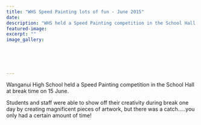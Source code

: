 ```yaml
---
title: "WHS Speed Painting lots of fun - June 2015"
date: 
description: "WHS held a Speed Painting competition in the School Hall at break on 15 June.  Students and staff were able to show off their creativity during break one day by creating magnificent pieces of artwork."
featured-image: 
excerpt: ""
image_gallery:
	
	
	
	
	
---
```


<p><span>Wanganui High School held a Speed Painting competition in the School Hall at break time on 15 June.&nbsp;</span></p>
<p><span>Students and staff were able to show off their creativity during break one day by creating magnificent pieces of artwork, but there was a catch.....you only had a certain amount of time!</span></p>
<p><span><img src=http://c1940652.r52.cf0.rackcdn.com/5588a806ff2a7c19eb000140/Speed-Painting-WHS-Hall-15.6.15-27.jpg alt="" /></span></p>
<p><span><img src=http://c1940652.r52.cf0.rackcdn.com/5588a816ff2a7c19eb000142/Speed-Painting-WHS-Hall-15.6.15--2.jpg alt="" /></span></p>
<p><span><img src=http://c1940652.r52.cf0.rackcdn.com/5588a82aff2a7c19eb000144/Speed-Painting-WHS-Hall-15.6.15--3.jpg alt="" /></span></p>
<p><span><img src=http://c1940652.r52.cf0.rackcdn.com/5588a839ff2a7c19eb000146/Speed-Painting-WHS-Hall-15.6.15-4.jpg alt="" /></span></p>
<p><span><img src=http://c1940652.r52.cf0.rackcdn.com/5588a847b8d39a3ca4000129/Speed-Painting-WHS-Hall-15.6.15-5.jpg alt="" /></span></p>
<p><span><img src=http://c1940652.r52.cf0.rackcdn.com/5588a861ff2a7c19eb000148/Speed-Painting-WHS-Hall-15.6.15-6.jpg alt="" /></span></p>
<p><span><img src=http://c1940652.r52.cf0.rackcdn.com/5588a86fb8d39a3ca400012b/Speed-Painting-WHS-Hall-15.6.15-7.jpg alt="" /></span></p>
<p><span><img src=http://c1940652.r52.cf0.rackcdn.com/5588a882ff2a7c19eb00014a/Speed-Painting-WHS-Hall-15.6.15-8.jpg alt="" /></span></p>
<p><span><img src=http://c1940652.r52.cf0.rackcdn.com/5588a89eff2a7c19eb00014c/Speed-Painting-WHS-Hall-15.6.15-10.jpg alt="" /></span></p>
<p><span><img src=http://c1940652.r52.cf0.rackcdn.com/5588a890b8d39a3ca400012d/Speed-Painting-WHS-Hall-15.6.15-9.jpg alt="" /></span></p>
<p>&nbsp;</p>
<p><span><img src=http://c1940652.r52.cf0.rackcdn.com/5588a8d4ff2a7c19eb00014e/Speed-Painting-WHS-Hall-15.6.15-11.jpg alt="" /></span></p>
<p><span><img src=http://c1940652.r52.cf0.rackcdn.com/5588a8f7ff2a7c19eb000150/Speed-Painting-WHS-Hall-15.6.15-13.jpg alt="" /></span></p>
<p><span><img src=http://c1940652.r52.cf0.rackcdn.com/5588a90fb8d39a3ca4000133/Speed-Painting-WHS-Hall-15.6.15-14.jpg alt="" /></span></p>
<p><span><img src=http://c1940652.r52.cf0.rackcdn.com/5588a921ff2a7c19eb000152/Speed-Painting-WHS-Hall-15.6.15-15.jpg alt="" /></span></p>
<p><span><img src=http://c1940652.r52.cf0.rackcdn.com/5588a934b8d39a3ca4000135/Speed-Painting-WHS-Hall-15.6.15-16.jpg alt="" /></span></p>
<p><span><img src=http://c1940652.r52.cf0.rackcdn.com/5588a94cff2a7c19eb000154/Speed-Painting-WHS-Hall-15.6.15-17.jpg alt="" /></span></p>
<p><span><img src=http://c1940652.r52.cf0.rackcdn.com/5588a973ff2a7c19eb000156/Speed-Painting-WHS-Hall-15.6.15-18.jpg alt="" /></span></p>
<p><span><img src=http://c1940652.r52.cf0.rackcdn.com/5588a981b8d39a3ca4000139/Speed-Painting-WHS-Hall-15.6.15-19.jpg alt="" /></span></p>
<p><span><img src=http://c1940652.r52.cf0.rackcdn.com/5588a991ff2a7c19eb000158/Speed-Painting-WHS-Hall-15.6.15-20.jpg alt="" /></span></p>
<p><span><img src=http://c1940652.r52.cf0.rackcdn.com/5588a9a0b8d39a3ca400013b/Speed-Painting-WHS-Hall-15.6.15-21.jpg alt="" /></span></p>
<p><span><img src=http://c1940652.r52.cf0.rackcdn.com/5588a9afff2a7c19eb00015a/Speed-Painting-WHS-Hall-15.6.15-22.jpg alt="" /></span></p>
<p><span><img src=http://c1940652.r52.cf0.rackcdn.com/5588a9beb8d39a3ca400013d/Speed-Painting-WHS-Hall-15.6.15-23.jpg alt="" /></span></p>
<p><span><img src=http://c1940652.r52.cf0.rackcdn.com/5588a9cdff2a7c19eb00015c/Speed-Painting-WHS-Hall-15.6.15-24.jpg alt="" /></span></p>
<p><span><img src=http://c1940652.r52.cf0.rackcdn.com/5588a9e5b8d39a3ca400013f/Speed-Painting-WHS-Hall-15.6.15-25.jpg alt="" /></span></p>
<p><span><img src=http://c1940652.r52.cf0.rackcdn.com/5588aaafb8d39a3ca4000141/Speed-Painting-WHS-Hall-15.6.15-26.jpg alt="" /></span></p>

